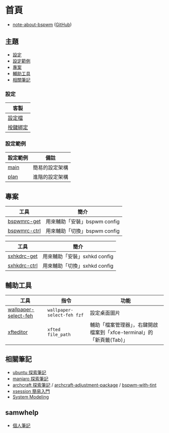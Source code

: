 

# 首頁

* [note-about-bspwm](https://samwhelp.github.io/note-about-bspwm/) ([GitHub](https://github.com/samwhelp/note-about-bspwm))


## 主題

* [設定](#設定)
* [設定範例](#設定範例)
* [專案](#專案)
* [輔助工具](#輔助工具)
* [相關筆記](#相關筆記)


### 設定

| 客製 |
| --- |
| [設定檔](https://github.com/samwhelp/note-about-bspwm/tree/gh-pages/_demo/config/bspwm-config/main/config/bspwm) |
| [按鍵綁定](https://samwhelp.github.io/note-about-bspwm/read/config/keybind.html) |


### 設定範例

| 設定範例 | 備註 |
| --- | --- |
| [main](https://github.com/samwhelp/note-about-bspwm/tree/gh-pages/_demo/config/bspwm-config/main) | 簡易的設定架構 |
| [plan](https://github.com/samwhelp/note-about-bspwm/tree/gh-pages/_demo/config/bspwm-config/plan) | 進階的設定架構 |


## 專案

| 工具 | 簡介 |
| --- | --- |
| [bspwmrc-get](https://samwhelp.github.io/note-about-bspwm/read/project/bspwmrc-profile/bspwmrc-get.html) | 用來輔助「安裝」bspwm config |
| [bspwmrc-ctrl](https://samwhelp.github.io/note-about-bspwm/read/project/bspwmrc-profile/bspwmrc-ctrl.html) | 用來輔助「切換」bspwm config |


| 工具 | 簡介 |
| --- | --- |
| [sxhkdrc-get](https://samwhelp.github.io/note-about-bspwm/read/project/sxhkdrc-profile/sxhkdrc-get.html) | 用來輔助「安裝」sxhkd config |
| [sxhkdrc-ctrl](https://samwhelp.github.io/note-about-bspwm/read/project/sxhkdrc-profile/sxhkdrc-ctrl.html) | 用來輔助「切換」sxhkd config |


## 輔助工具

| 工具 | 指令 | 功能 |
| --- | --- | --- |
| [wallpaper-select-feh](https://samwhelp.github.io/note-about-fzf/read/project/wallpaper-select/wallpaper-select-feh) | `wallpaper-select-feh fzf` | 設定桌面圖片 |
| [xfteditor](https://samwhelp.github.io/tool-xfteditor/read/project/xfteditor/) | `xfted file_path` | 輔助「檔案管理器」，右鍵開啟檔案到「xfce-terminal」的「新頁籤(Tab)」 |


## 相關筆記


* [ubuntu 探索筆記](https://samwhelp.github.io/note-about-ubuntu/)
* [manjaro 探索筆記](https://samwhelp.github.io/note-about-manjaro/)
* [archcraft 探索筆記](https://samwhelp.github.io/note-about-archcraft/) / [archcraft-adjustment-package](https://github.com/samwhelp/archcraft-adjustment-package/) / [bspwm-with-tint](https://github.com/samwhelp/archcraft-adjustment-package/tree/main/core/wm/bspwm/archcraft-modeling-bspwm-with-tint/asset/etc/skel/.local/share/bspwmrc-profile/bspwm-with-tint)
* [xsession 簡易入門](https://samwhelp.github.io/note-about-xsession/)
* [System Modeling](https://samwhelp.github.io/system-modeling/)


## samwhelp

* [個人筆記](https://samwhelp.github.io/book/)
